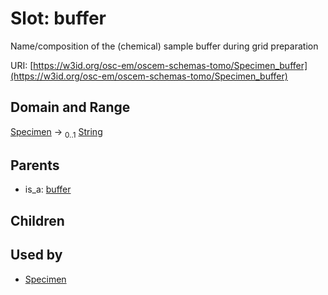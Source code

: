 
# Slot: buffer

Name/composition of the (chemical) sample buffer during grid preparation

URI: [https://w3id.org/osc-em/oscem-schemas-tomo/Specimen_buffer](https://w3id.org/osc-em/oscem-schemas-tomo/Specimen_buffer)


## Domain and Range

[Specimen](Specimen.md) &#8594;  <sub>0..1</sub> [String](types/String.md)

## Parents

 *  is_a: [buffer](buffer.md)

## Children


## Used by

 * [Specimen](Specimen.md)
